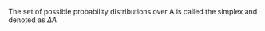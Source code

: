The set of possible probability distributions over A is called the simplex and denoted as $\Delta A$  



